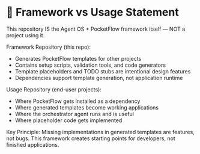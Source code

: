 # 🎯 Framework vs Usage Statement

This repository IS the Agent OS + PocketFlow framework itself — NOT a project using it.

Framework Repository (this repo):
- Generates PocketFlow templates for other projects
- Contains setup scripts, validation tools, and code generators
- Template placeholders and TODO stubs are intentional design features
- Dependencies support template generation, not application runtime

Usage Repository (end-user projects):
- Where PocketFlow gets installed as a dependency
- Where generated templates become working applications
- Where the orchestrator agent runs and is useful
- Where placeholder code gets implemented

Key Principle: Missing implementations in generated templates are features, not bugs. This framework creates starting points for developers, not finished applications.

